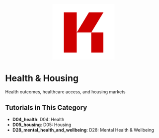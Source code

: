 <div align="center">
  <img src="../../assets/images/KRLabs_WebLogo.png" alt="KR-Labs" width="200">
</div>

# Health & Housing

Health outcomes, healthcare access, and housing markets

## Tutorials in This Category

- **D04_health**: D04: Health
- **D05_housing**: D05: Housing
- **D28_mental_health_and_wellbeing**: D28: Mental Health & Wellbeing
